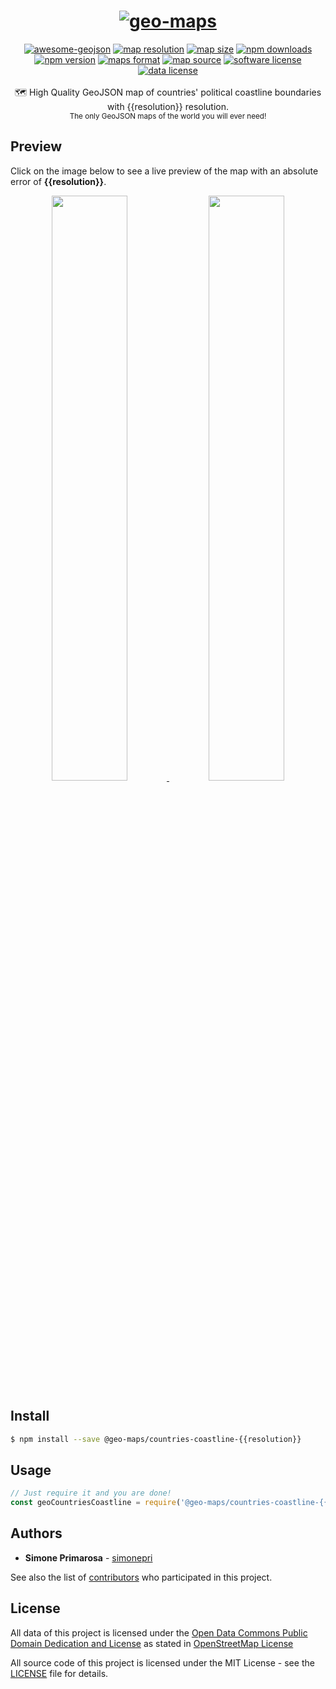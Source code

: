 <h1 align="center">
  <a href="https://github.com/simonepri/geo-maps"><img src="https://raw.githubusercontent.com/simonepri/geo-maps/rework/media/geo-maps.jpg" alt="geo-maps" /></a>
</h1>
<div align="center">
  <a href="https://github.com/tmcw/awesome-geojson"><img src="https://awesome.re/mentioned-badge.svg" alt="awesome-geojson" /></a>
  <a href="http://geojson.org/"><img src="https://img.shields.io/badge/resolution-{{resolution}}-f1c40f.svg" alt="map resolution" /></a>
  <a href="https://github.com/simonepri/geo-maps"><img src="https://badges.herokuapp.com/size/npm/@geo-maps/countries-coastline-{{resolution}}/world.geo.json" alt="map size" /></a>
  <a href="https://www.npmjs.com/package/@geo-maps/countries-coastline-{{resolution}}"><img src="https://img.shields.io/npm/dm/@geo-maps/countries-coastline-{{resolution}}.svg" alt="npm downloads" /></a>
  <a href="https://www.npmjs.com/package/@geo-maps/countries-coastline-{{resolution}}"><img src="https://img.shields.io/npm/v/@geo-maps/countries-coastline-{{resolution}}.svg" alt="npm version" /></a>
  <a href="http://geojson.org/"><img src="https://img.shields.io/badge/format-GeoJSON-e67e22.svg" alt="maps format" /></a>
  <a href="http://www.openstreetmap.org/"><img src="https://img.shields.io/badge/source-OSM-2ecc71.svg" alt="map source" /></a>
  <a href="LICENSE"><img src="https://img.shields.io/github/license/simonepri/geo-maps.svg" alt="software license" /></a>
  <a href="https://opendatacommons.org/licenses/odbl/1.0/"><img src="https://img.shields.io/badge/license-ODbL-2980b9.svg" alt="data license" /></a>
</div>
<br />
<div align="center">
  🗺 High Quality GeoJSON map of countries' political coastline boundaries with {{resolution}} resolution.
</div>
<div align="center">
  <sub>
    The only GeoJSON maps of the world you will ever need!
  </sub>
</div>

## Preview
Click on the image below to see a live preview of the map with an absolute error
of **{{resolution}}**.  

<p align="center">
  <a alt="World Boundaries" href="http://mapshaper.org/?files=https://unpkg.com/@geo-maps/countries-coastline-{{resolution}}/map.geo.json">
    <img src="https://raw.githubusercontent.com/simonepri/geo-maps/rework/media/geo-maps-countries-coastline-shape.png" width ="49%"/>
  </a>
  <a alt="World Boundaries" href="http://geojson.io/#data=data:text/x-url,https://unpkg.com/@geo-maps/countries-coastline-{{resolution}}/map.geo.json">
    <img src="https://raw.githubusercontent.com/simonepri/geo-maps/rework/media/geo-maps-countries-coastline-hover.png" width ="49%"/>
  </a>
</center>

## Install
```bash
$ npm install --save @geo-maps/countries-coastline-{{resolution}}
```

## Usage
```javascript
// Just require it and you are done!
const geoCountriesCoastline = require('@geo-maps/countries-coastline-{{resolution}}');
```

## Authors
* **Simone Primarosa** - [simonepri](https://github.com/simonepri)

See also the list of [contributors](https://github.com/simonepri/geo-maps/contributors) who participated in this project.

## License
All data of this project is licensed under the [Open Data Commons Public Domain Dedication and License](https://opendatacommons.org/licenses/odbl/1.0/) as stated in [OpenStreetMap License](http://www.openstreetmap.org/copyright)

All source code of this project is licensed under the MIT License - see the [LICENSE](LICENSE) file for details.
